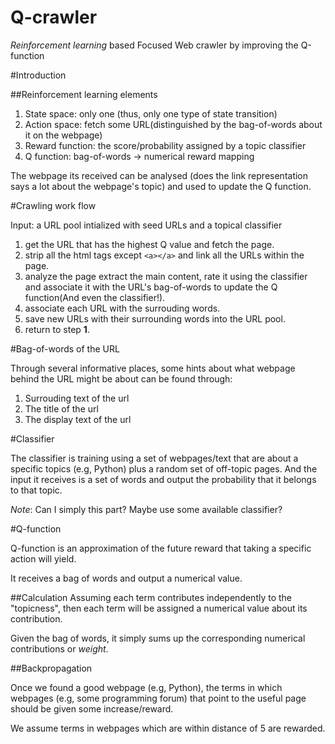 Q-crawler
===========

*Reinforcement learning* based Focused Web crawler by improving the Q-function


#Introduction

##Reinforcement learning elements

1. State space: only one (thus, only one type of state transition)
2. Action space: fetch some URL(distinguished by the bag-of-words about it on the webpage)
3. Reward function: the score/probability assigned by a topic classifier
4. Q function: bag-of-words -> numerical reward mapping

The webpage its received can be analysed (does the link representation says a lot about the webpage's topic) and used to update the Q function.

#Crawling work flow

Input: a URL pool intialized with seed URLs and a topical classifier

1.  get the URL that has the highest Q value and fetch the page.
2.  strip all the html tags except `<a></a>` and link all the URLs within the page.
3.  analyze the page extract the main content, rate it using the classifier and associate it with the URL's bag-of-words to update the Q function(And even the classifier!).
4.  associate each URL with the surrouding words.
5.  save new URLs with their surrounding words into the URL pool.
6.  return to step **1**.


#Bag-of-words of the URL

Through several informative places, some hints about what webpage behind the URL might be about can be found through:

1. Surrouding text of the url
2. The title of the url
3. The display text of the url

#Classifier

The classifier is training using a set of webpages/text that are about a specific topics (e.g, Python) plus a random set of off-topic pages. And the input it receives is a set of words and output the probability that it belongs to that topic.

*Note*: Can I simply this part? Maybe use some available classifier?

#Q-function

Q-function is an approximation of the future reward that taking a specific action will yield.

It receives a bag of words and output a numerical value.


##Calculation
Assuming each term contributes independently to the "topicness", then each term will be assigned a numerical value about its contribution.

Given the bag of words, it simply sums up the corresponding numerical contributions or *weight*.
	
##Backpropagation

Once we found a good webpage (e.g, Python), the terms in which webpages (e.g, some programming forum) that point to the useful page should be given some increase/reward.

We assume terms in webpages which are within distance of 5 are rewarded.





